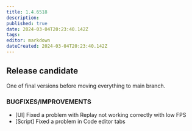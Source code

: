 ```yaml
---
title: 1.4.6518
description: 
published: true
date: 2024-03-04T20:23:40.142Z
tags: 
editor: markdown
dateCreated: 2024-03-04T20:23:40.142Z
---
```


 ## Release candidate
 One of final versions before moving everything to main branch. 
 
 ### BUGFIXES/IMPROVEMENTS
 - [UI] Fixed a problem with Replay not working correctly with low FPS
 - [Script] Fixed a problem in Code editor tabs